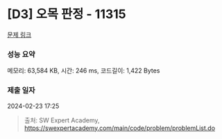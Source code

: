 # [D3] 오목 판정 - 11315 

[문제 링크](https://swexpertacademy.com/main/code/problem/problemDetail.do?contestProbId=AXaSUPYqPYMDFASQ) 

### 성능 요약

메모리: 63,584 KB, 시간: 246 ms, 코드길이: 1,422 Bytes

### 제출 일자

2024-02-23 17:25



> 출처: SW Expert Academy, https://swexpertacademy.com/main/code/problem/problemList.do